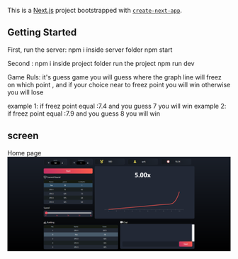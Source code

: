 This is a [Next.js](https://nextjs.org/) project bootstrapped with [`create-next-app`](https://github.com/vercel/next.js/tree/canary/packages/create-next-app).

## Getting Started

First, run the server:
npm i inside server folder 
npm start 

Second :
npm i inside project folder 
run the project npm run dev 

Game Ruls: it's guess game you will guess where the graph line will freez on which point , and if your choice near to freez point you will win otherwise you will lose 

example 1: if freez point equal :7.4 and you guess 7 you will win 
example 2: if freez point equal :7.9 and you guess 8 you will win 

## screen 
Home page
![Home Page Screenshot](https://raw.githubusercontent.com/MhHusam/GuessGame/main/screen/home.png)
 
 
 
